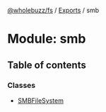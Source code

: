 [@wholebuzz/fs](../README.md) / [Exports](../modules.md) / smb

# Module: smb

## Table of contents

### Classes

- [SMBFileSystem](../classes/smb.smbfilesystem.md)
